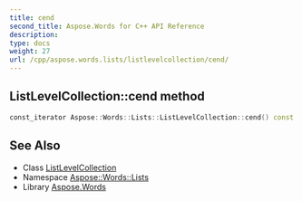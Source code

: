 ```yaml
---
title: cend
second_title: Aspose.Words for C++ API Reference
description: 
type: docs
weight: 27
url: /cpp/aspose.words.lists/listlevelcollection/cend/
---
```

## ListLevelCollection::cend method




```cpp
const_iterator Aspose::Words::Lists::ListLevelCollection::cend() const noexcept
```

## See Also

* Class [ListLevelCollection](../)
* Namespace [Aspose::Words::Lists](../../)
* Library [Aspose.Words](../../../)
